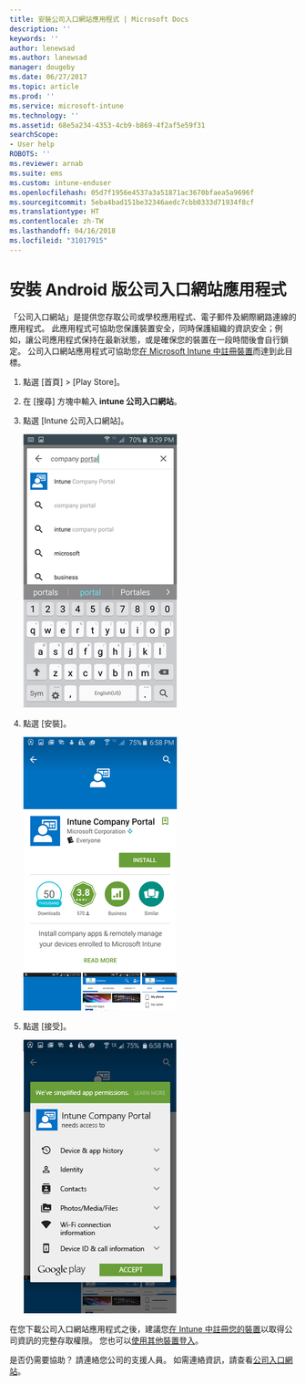 ```yaml
---
title: 安裝公司入口網站應用程式 | Microsoft Docs
description: ''
keywords: ''
author: lenewsad
ms.author: lanewsad
manager: dougeby
ms.date: 06/27/2017
ms.topic: article
ms.prod: ''
ms.service: microsoft-intune
ms.technology: ''
ms.assetid: 68e5a234-4353-4cb9-b869-4f2af5e59f31
searchScope:
- User help
ROBOTS: ''
ms.reviewer: arnab
ms.suite: ems
ms.custom: intune-enduser
ms.openlocfilehash: 05d7f1956e4537a3a51871ac3670bfaea5a9696f
ms.sourcegitcommit: 5eba4bad151be32346aedc7cbb0333d71934f8cf
ms.translationtype: HT
ms.contentlocale: zh-TW
ms.lasthandoff: 04/16/2018
ms.locfileid: "31017915"
---
```

# <a name="install-the-company-portal-app-for-android"></a>安裝 Android 版公司入口網站應用程式

「公司入口網站」是提供您存取公司或學校應用程式、電子郵件及網際網路連線的應用程式。 此應用程式可協助您保護裝置安全，同時保護組織的資訊安全；例如，讓公司應用程式保持在最新狀態，或是確保您的裝置在一段時間後會自行鎖定。 公司入口網站應用程式可協助您[在 Microsoft Intune 中註冊裝置](what-happens-if-you-install-the-company-portal-app-and-enroll-your-device-in-intune-android.md)而達到此目標。

1.  點選 [首頁] > [Play Store]。

2.  在 [搜尋] 方塊中輸入 **intune 公司入口網站**。

3.  點選 [Intune 公司入口網站]。

    ![android-search-company-portal](./media/and-cpinstall-1-search-cp.png)

4.  點選 [安裝]。

    ![android-install-company-portal](./media/and-cpinstall-2-install.png)

5.  點選 [接受]。

    ![android-accept-company-portal-terms](./media/and-cpinstall-3-cp-accept.png)

在您下載公司入口網站應用程式之後，建議您[在 Intune 中註冊您的裝置](enroll-your-device-in-Intune-android.md)以取得公司資訊的完整存取權限。 您也可以[使用其他裝置登入](https://docs.microsoft.com/intune-user-help/sign-in-to-the-company-portal#signing-in-from-another-device)。

是否仍需要協助？ 請連絡您公司的支援人員。 如需連絡資訊，請查看[公司入口網站](https://portal.manage.microsoft.com#HelpDeskDialog)。
